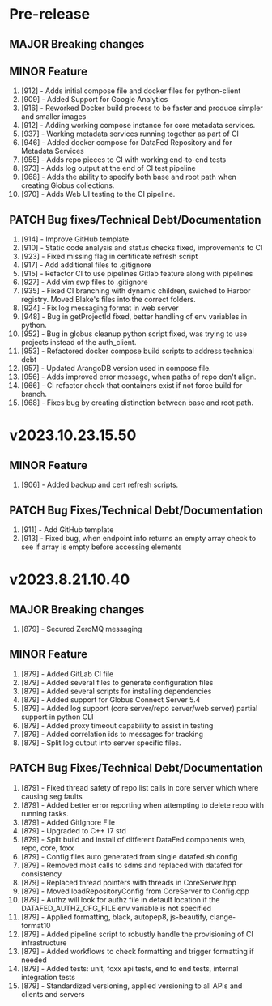 # Pre-release

## MAJOR Breaking changes

## MINOR Feature

1. [912] - Adds initial compose file and docker files for python-client
2. [909] - Added Support for Google Analytics
3. [916] - Reworked Docker build process to be faster and produce simpler and
   smaller images
4. [912] - Adding working compose instance for core metadata services.
5. [937] - Working metadata services running together as part of CI
6. [946] - Added docker compose for DataFed Repository and for Metadata Services
7. [955] - Adds repo pieces to CI with working end-to-end tests
8. [973] - Adds log output at the end of CI test pipeline
9. [968] - Adds the ability to specify both base and root path when creating
   Globus collections.
10. [970] - Adds Web UI testing to the CI pipeline.

## PATCH Bug fixes/Technical Debt/Documentation

1. [914] - Improve GitHub template
2. [910] - Static code analysis and status checks fixed, improvements to CI
3. [923] - Fixed missing flag in certificate refresh script
4. [917] - Add additional files to .gitignore
5. [915] - Refactor CI to use pipelines Gitlab feature along with pipelines 
6. [927] - Add vim swp files to .gitignore
7. [935] - Fixed CI branching with dynamic children, swiched to Harbor registry.
   Moved Blake's files into the correct folders.
8. [924] - Fix log messaging format in web server
9. [948] - Bug in getProjectId fixed, better handling of env variables in
   python.
10. [952] - Bug in globus cleanup python script fixed, was trying to use projects
    instead of the auth_client.
11. [953] - Refactored docker compose build scripts to address technical debt
12. [957] - Updated ArangoDB version used in compose file.
13. [956] - Adds improved error message, when paths of repo don't align.
14. [966] - CI refactor check that containers exist if not force build for branch.
15. [968] - Fixes bug by creating distinction between base and root path.

# v2023.10.23.15.50

## MINOR Feature

1. [906] - Added backup and cert refresh scripts. 

## PATCH Bug Fixes/Technical Debt/Documentation

1. [911] - Add GitHub template
2. [913] - Fixed bug, when endpoint info returns an empty array check to see
   if array is empty before accessing elements

# v2023.8.21.10.40

## MAJOR Breaking changes

1. [879] - Secured ZeroMQ messaging

## MINOR Feature

1. [879] - Added GitLab CI file
2. [879] - Added several files to generate configuration files
3. [879] - Added several scripts for installing dependencies
4. [879] - Added support for Globus Connect Server 5.4
5. [879] - Added log support (core server/repo server/web server) partial
   support in python CLI
6. [879] - Added proxy timeout capability to assist in testing
7. [879] - Added correlation ids to messages for tracking
8. [879] - Split log output into server specific files.

## PATCH Bug Fixes/Technical Debt/Documentation

1. [879] - Fixed thread safety of repo list calls in core server which where
   causing seg faults
2. [879] - Added better error reporting when attempting to delete repo with
   running tasks.
3. [879] - Added GitIgnore File
4. [879] - Upgraded to C++ 17 std
5. [879] - Split build and install of different DataFed components web, repo,
   core, foxx
6. [879] - Config files auto generated from single datafed.sh config
7. [879] - Removed most calls to sdms and replaced with datafed for consistency
8. [879] - Replaced thread pointers with threads in CoreServer.hpp
9. [879] - Moved loadRepositoryConfig from CoreServer to Config.cpp
10. [879] - Authz will look for authz file in default location if the
    DATAFED_AUTHZ_CFG_FILE env variable is not specified
11. [879] - Applied formatting, black, autopep8, js-beautify, clange-format10
12. [879] - Added pipeline script to robustly handle the provisioning of CI
    infrastructure
13. [879] - Added workflows to check formatting and trigger formatting if needed
14. [879] - Added tests: unit, foxx api tests, end to end tests, internal
    integration tests
15. [879] - Standardized versioning, applied versioning to all APIs and clients
    and servers
